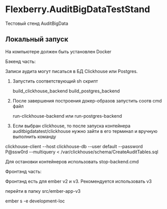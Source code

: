 # Flexberry.AuditBigDataTestStand
Тестовый стенд AuditBigData

## Локальный запуск

На компьютере должен быть установлен Docker

Бэкенд часть:

Записи аудита могут писаться в БД Clickhouse или Postgres.

1) Запустить соответствующий sh скрипт 

	build_clickhouse_backend 
	build_postgres_backend
	
2) После завершения построения докер-образов запустить соотв cmd файл

	run-clickhouse-backend
	или
	run-postgres-backend
	
3) Если выбран clickhouse, то после запуска контейнера auditbigdatatest/clickhouse нужно зайти в его терминал и вручную выполнить команду

clickhouse-client --host clickhouse-db --user default --password P@ssw0rd --multiquery < /var/clickhouse/schema/CreateAuditTables.sql

	
Для остановки контейнеров использовать stop-backend.cmd


Фронтэнд часть:

Фронтэнд есть для ember v2 и v3. Рекомендуется использовать v3

перейти в папку src/ember-app-v3

ember s -e development-loc

